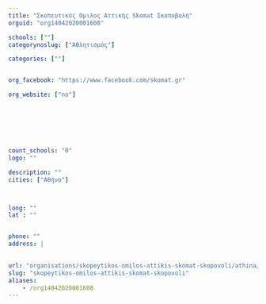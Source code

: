 ```yaml
---
title: "Σκοπευτικός Ομιλος Αττικής Skomat Σκοποβολή"
orguid: "org14042020001608"

schools: [""]
categorynoslug: ["Αθλητισμός"]

categories: [""]


org_facebook: "https://www.facebook.com/skomat.gr"

org_website: ["no"]







count_schools: "0"
logo: ""

description: ""
cities: ["Αθήνα"]



long: ""
lat : ""


phone: ""
address: |
    

url: "organisations/skopeytikos-omilos-attikis-skomat-skopovoli/athina/"
slug: "skopeytikos-omilos-attikis-skomat-skopovoli"
aliases:
    - /org14042020001608
---
```




